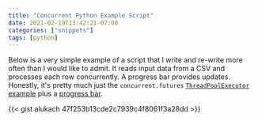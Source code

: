 ```yaml
---
title: "Concurrent Python Example Script"
date: 2021-02-19T13:42:21-07:00
categories: ["snippets"]
tags: [python]
---
```


Below is a very simple example of a script that I write and re-write more often than I would like to admit. It reads input data from a CSV and processes each row concurrently. A progress bar provides updates.  Honestly, it's pretty much just the `concurrent.futures` [`ThreadPoolExecutor` example](https://docs.python.org/3/library/concurrent.futures.html#threadpoolexecutor-example) plus a [progress bar](https://github.com/tqdm/tqdm).

{{< gist alukach 47f253b13cde2c7939c4f8061f3a28dd >}}
